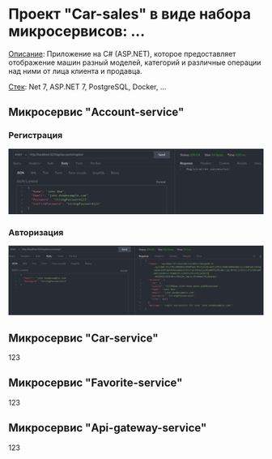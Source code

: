 # Проект "Car-sales" в виде набора микросервисов: ...

<u>Описание</u>: Приложение на C# (ASP.NET), которое предоставляет отображение машин разный моделей, категорий и различные операции над ними от лица клиента и продавца.

<u>Стек</u>: Net 7, ASP.NET 7, PostgreSQL, Docker, ...

## Микросервис "Account-service"

### Регистрация

![Alt text](Resources/regist_example.png)

### Авторизация

![Alt text](Resources/login_example.png)

## Микросервис "Car-service"

123

## Микросервис "Favorite-service"

123

## Микросервис "Api-gateway-service"

123
